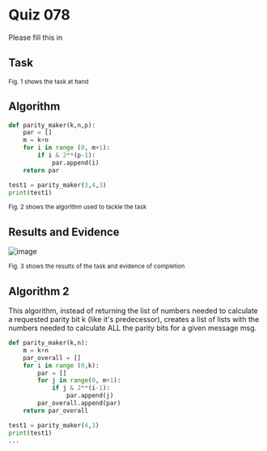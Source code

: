 # Quiz 078
Please fill this in
## Task

<sub>Fig. 1 shows the task at hand</sub>

## Algorithm
```.py
def parity_maker(k,n,p):
    par = []
    m = k+n
    for i in range (0, m+1):
        if i & 2**(p-1):
            par.append(i)
    return par

test1 = parity_maker(3,4,3)
print(test1)
```
<sub>Fig. 2 shows the algorithm used to tackle the task</sub>

## Results and Evidence
![image](https://github.com/user-attachments/assets/bb0d1a8c-5874-4c04-b61d-1449d4f2e6b4)

<sub>Fig. 3 shows the results of the task and evidence of completion</sub>

## Algorithm 2
This algorithm, instead of returning the list of numbers needed to calculate a requested parity bit k (like it's predecessor), creates a list of lists with the numbers needed to calculate ALL the parity bits for a given message msg.
```.py
def parity_maker(k,n):
    m = k+n
    par_overall = []
    for i in range (0,k):
        par = []
        for j in range(0, m+1):
            if j & 2**(i-1):
                par.append(j)
        par_overall.append(par)
    return par_overall

test1 = parity_maker(4,3)
print(test1)
...

